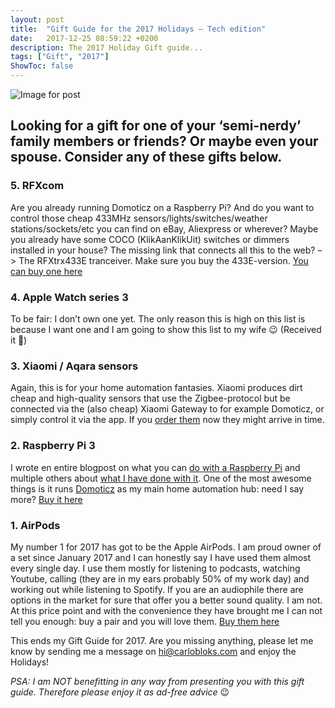 ```yaml
---
layout: post
title:  "Gift Guide for the 2017 Holidays — Tech edition"
date:   2017-12-25 08:59:22 +0200
description: The 2017 Holiday Gift guide... 
tags: ["Gift", "2017"]
ShowToc: false
---
```

![Image for post](/images/giftguide2017.jpg)
## Looking for a gift for one of your ‘semi-nerdy’ family members or friends? Or maybe even your spouse. Consider any of these gifts below.

### 5\. RFXcom

Are you already running Domoticz on a Raspberry Pi? And do you want to control those cheap 433MHz sensors/lights/switches/weather stations/sockets/etc you can find on eBay, Aliexpress or wherever? Maybe you already have some COCO (KlikAanKlikUit) switches or dimmers installed in your house? The missing link that connects all this to the web? –> The RFXtrx433E tranceiver. Make sure you buy the 433E-version. [You can buy one here](http://www.rfxcom.com/store/Transceivers/14103)

### 4\. Apple Watch series 3

To be fair: I don’t own one yet. The only reason this is high on this list is because I want one and I am going to show this list to my wife 😉 (Received it 🚀)

### 3\. Xiaomi / Aqara sensors

Again, this is for your home automation fantasies. Xiaomi produces dirt cheap and high-quality sensors that use the Zigbee-protocol but be connected via the (also cheap) Xiaomi Gateway to for example Domoticz, or simply control it via the app. If you [order them](https://nl.aliexpress.com/store/top-rated-products/1161084.html?origin=n&SortType=orders_desc&SearchText=smart) now they might arrive in time.

### 2\. Raspberry Pi 3

I wrote en entire blogpost on what you can [do with a Raspberry Pi](/blog/raspberry-pi) and multiple others about [what I have done with it](http://carlobloks.com/blog/). One of the most awesome things is it runs [Domoticz](http://www.domoticz.com/) as my main home automation hub: need I say more? [Buy it here](https://www.raspberrypi.org/products/raspberry-pi-3-model-b/)

### 1\. AirPods

My number 1 for 2017 has got to be the Apple AirPods. I am proud owner of a set since January 2017 and I can honestly say I have used them almost every single day. I use them mostly for listening to podcasts, watching Youtube, calling (they are in my ears probably 50% of my work day) and working out while listening to Spotify. If you are an audiophile there are options in the market for sure that offer you a better sound quality. I am not. At this price point and with the convenience they have brought me I can not tell you enough: buy a pair and you will love them. [Buy them here](https://www.apple.com/airpods/)

This ends my Gift Guide for 2017\. Are you missing anything, please let me know by sending me a message on hi@carlobloks.com and enjoy the Holidays!

_PSA: I am NOT benefitting in any way from presenting you with this gift guide. Therefore please enjoy it as ad-free advice_ 😉